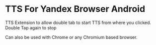 # TTS For Yandex Browser Android
TTS Extension to allow double tab to start TTS from where you clicked. Double Tap again to stop

Can also be used with Chrome or any Chromium based browser.
